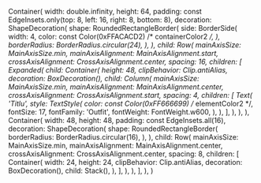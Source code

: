 Container(
    width: double.infinity,
    height: 64,
    padding: const EdgeInsets.only(top: 8, left: 16, right: 8, bottom: 8),
    decoration: ShapeDecoration(
        shape: RoundedRectangleBorder(
            side: BorderSide(
                width: 4,
                color: const Color(0xFFACACD2) /* containerColor2 */,
            ),
            borderRadius: BorderRadius.circular(24),
        ),
    ),
    child: Row(
        mainAxisSize: MainAxisSize.min,
        mainAxisAlignment: MainAxisAlignment.start,
        crossAxisAlignment: CrossAxisAlignment.center,
        spacing: 16,
        children: [
            Expanded(
                child: Container(
                    height: 48,
                    clipBehavior: Clip.antiAlias,
                    decoration: BoxDecoration(),
                    child: Column(
                        mainAxisSize: MainAxisSize.min,
                        mainAxisAlignment: MainAxisAlignment.center,
                        crossAxisAlignment: CrossAxisAlignment.start,
                        spacing: 4,
                        children: [
                            Text(
                                'Titlu',
                                style: TextStyle(
                                    color: const Color(0xFF666699) /* elementColor2 */,
                                    fontSize: 17,
                                    fontFamily: 'Outfit',
                                    fontWeight: FontWeight.w600,
                                ),
                            ),
                        ],
                    ),
                ),
            ),
            Container(
                width: 48,
                height: 48,
                padding: const EdgeInsets.all(16),
                decoration: ShapeDecoration(
                    shape: RoundedRectangleBorder(
                        borderRadius: BorderRadius.circular(16),
                    ),
                ),
                child: Row(
                    mainAxisSize: MainAxisSize.min,
                    mainAxisAlignment: MainAxisAlignment.center,
                    crossAxisAlignment: CrossAxisAlignment.center,
                    spacing: 8,
                    children: [
                        Container(
                            width: 24,
                            height: 24,
                            clipBehavior: Clip.antiAlias,
                            decoration: BoxDecoration(),
                            child: Stack(),
                        ),
                    ],
                ),
            ),
        ],
    ),
)